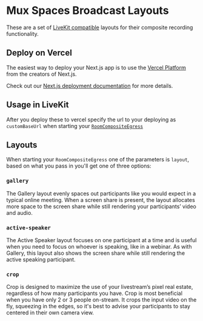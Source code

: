 # Mux Spaces Broadcast Layouts

These are a set of [LiveKit compatible](https://docs.livekit.io/server/egress/custom-template/) layouts for their composite recording functionality.

## Deploy on Vercel

The easiest way to deploy your Next.js app is to use the [Vercel Platform](https://vercel.com/new?utm_medium=default-template&filter=next.js&utm_source=create-next-app&utm_campaign=create-next-app-readme) from the creators of Next.js.

Check out our [Next.js deployment documentation](https://nextjs.org/docs/deployment) for more details.

## Usage in LiveKit

After you deploy these to vercel specify the url to your deploying as `customBaseUrl` when starting your [`RoomCompositeEgress`](https://docs.livekit.io/server/egress/room-composite/#starting-a-roomcomposite)

## Layouts 

When starting your `RoomCompositeEgress` one of the parameters is `layout`, based on what you pass in you'll get one of three options:

### `gallery`
The Gallery layout evenly spaces out participants like you would expect in a typical online meeting. When a screen share is present, the layout allocates more space to the screen share while still rendering your participants’ video and audio.

### `active-speaker`
The Active Speaker layout focuses on one participant at a time and is useful when you need to focus on whoever is speaking, like in a webinar. As with Gallery, this layout also shows the screen share while still rendering the active speaking participant.

### `crop`
Crop is designed to maximize the use of your livestream’s pixel real estate, regardless of how many participants you have.
Crop is most beneficial when you have only 2 or 3 people on-stream. It crops the input video on the fly, squeezing in the edges, so it's best to advise your participants to stay centered in their own camera view.
